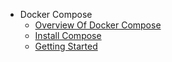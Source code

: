 - Docker Compose
  - [Overview Of Docker Compose](./docker-compose/overview-of-docker-compose/overview-of-docker-compose.md)
  - [Install Compose](./docker-compose/install-compose/install-compose.md)
  - [Getting Started](./docker-compose/getting-started/getting-started.md)
